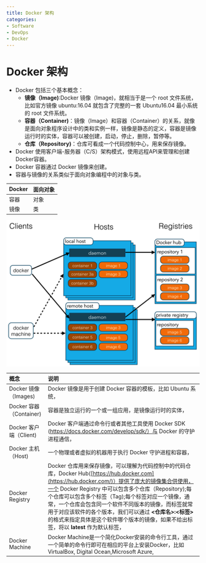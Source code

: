 ```yaml
---
title: Docker 架构
categories:
- Software
- DevOps
- Docker
---
```

# Docker 架构

- Docker 包括三个基本概念：
    - **镜像（Image)**:Docker 镜像（Image)，就相当于是一个 root 文件系统，比如官方镜像 ubuntu:16.04 就包含了完整的一套 Ubuntu16.04 最小系统的 root 文件系统。
    - **容器（Container)**：镜像（Image）和容器（Container）的关系，就像是面向对象程序设计中的类和实例一样，镜像是静态的定义，容器是镜像运行时的实体，容器可以被创建，启动，停止，删除，暂停等。
    - **仓库（Repository)**：仓库可看成一个代码控制中心，用来保存镜像。
- Docker 使用客户端-服务器（C/S）架构模式，使用远程API来管理和创建Docker容器。
- Docker 容器通过 Docker 镜像来创建。
- 容器与镜像的关系类似于面向对象编程中的对象与类。

| Docker | 面向对象 |
| :----- | :------- |
| 容器   | 对象     |
| 镜像   | 类       |

![](https://raw.githubusercontent.com/LuShan123888/Files/main/Pictures/2020-12-10-2020-12-10-2020-12-10-576507-docker1.png)

| 概念                   | 说明                                                         |
| :--------------------- | :----------------------------------------------------------- |
| Docker 镜像（Images)    | Docker 镜像是用于创建 Docker 容器的模板，比如 Ubuntu 系统，  |
| Docker 容器（Container) | 容器是独立运行的一个或一组应用，是镜像运行时的实体，         |
| Docker 客户端（Client)  | Docker 客户端通过命令行或者其他工具使用 Docker SDK (https://docs.docker.com/develop/sdk/）与 Docker 的守护进程通信， |
| Docker 主机（Host)      | 一个物理或者虚拟的机器用于执行 Docker 守护进程和容器，       |
| Docker Registry        | Docker 仓库用来保存镜像，可以理解为代码控制中的代码仓库，Docker Hub([https://hub.docker.com](https://hub.docker.com/)）提供了庞大的镜像集合供使用，一个 Docker Registry 中可以包含多个仓库（Repository);每个仓库可以包含多个标签（Tag);每个标签对应一个镜像，通常，一个仓库会包含同一个软件不同版本的镜像，而标签就常用于对应该软件的各个版本，我们可以通过 **<仓库名>:<标签>** 的格式来指定具体是这个软件哪个版本的镜像，如果不给出标签，将以 **latest** 作为默认标签， |
| Docker Machine         | Docker Machine是一个简化Docker安装的命令行工具，通过一个简单的命令行即可在相应的平台上安装Docker，比如VirtualBox, Digital Ocean,Microsoft Azure, |